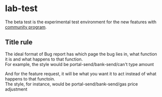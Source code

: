 # lab-test
The beta test is the experimental test environment for the new features with [community program](https://medium.com/@ununifi/ununifi-community-program-ambassador-program-e0d3cfc3573e).  


## Title rule
The ideal format of Bug report has which page the bug lies in, what function it is and what happens to that function.   
For example, the style would be portal-send/bank-send/can't type amount

And for the feature request, it will be what you want it to act instead of what happens to that functoin.     
The style, for instance, would be portal-send/bank-send/gas price adjustment   

